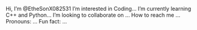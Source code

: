 Hi, I’m @EtheSonX082531
I’m interested in Coding...
I’m currently learning C++ and Python...
I’m looking to collaborate on ...
How to reach me ...
Pronouns: ...
Fun fact: ...

<!---
EtheSonX082531/EtheSonX082531 is a ✨ special ✨ repository because its `README.md` (this file) appears on your GitHub profile.
You can click the Preview link to take a look at your changes.
--->
